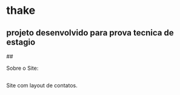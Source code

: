 <h1> thake</h1>

<h2> projeto desenvolvido para prova tecnica de estagio </h2>
##

Sobre o Site:
##

Site com layout de contatos.
